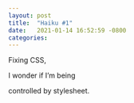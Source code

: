 ```yaml
---
layout: post
title:  "Haiku #1"
date:   2021-01-14 16:52:59 -0800
categories:
---
```

Fixing CSS,

I wonder if I’m being

controlled by stylesheet.
